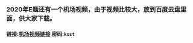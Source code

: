 ### 2020年E题还有一个机场视频，由于视频比较大，放到百度云盘里面，供大家下载。

#### 链接:[机场视频链接](https://pan.baidu.com/s/15XKUMDUG-mlF3OZ9iRTrYg)  密码:`kxst`

